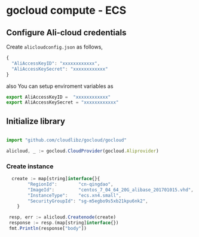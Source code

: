 # gocloud compute - ECS

## Configure Ali-cloud credentials

Create `alicloudconfig.json` as follows,
```js
{
  "AliAccessKeyID": "xxxxxxxxxxxx",
  "AliAccessKeySecret": "xxxxxxxxxxxx"
}
```

also You can setup enviroment variables as

```js
export AliAccessKeyID =  "xxxxxxxxxxxx"
export AliAccessKeySecret = "xxxxxxxxxxxx"
```

## Initialize library

```js

import "github.com/cloudlibz/gocloud/gocloud"

alicloud, _ := gocloud.CloudProvider(gocloud.Aliprovider)
```

### Create instance

```js
  create := map[string]interface{}{
		"RegionId":        "cn-qingdao",
		"ImageId":         "centos_7_04_64_20G_alibase_201701015.vhd",
		"InstanceType":    "ecs.xn4.small",
		"SecurityGroupId": "sg-m5egbo9s5xb21kpu6nk2",
	}

 resp, err := alicloud.Createnode(create)
 response := resp.(map[string]interface{})
 fmt.Println(response["body"])
```
